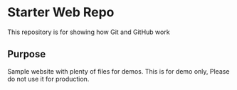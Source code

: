 # Starter Web Repo

This repository is for showing how Git and GitHub work

## Purpose

Sample website with plenty of files for demos. This is for demo only, Please do not use it for production. 